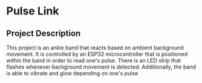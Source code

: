 # Pulse Link

## Project Description
This project is an ankle band that reacts based on ambient background movement. It is controlled by an ESP32 microcontroller that is positioned within the band in order to read one's pulse. There is an LED strip that flashes whenever background movement is detected. Additionally, the band is able to vibrate and glow depending on one's pulse
